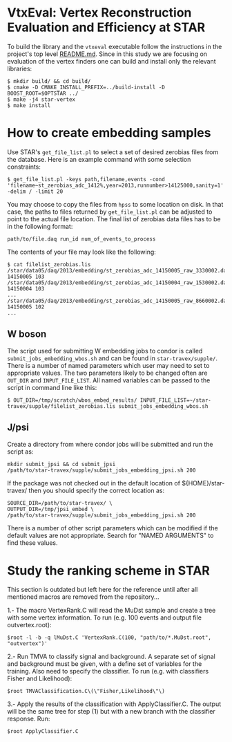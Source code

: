 VtxEval: Vertex Reconstruction Evaluation and Efficiency at STAR
================================================================

To build the library and the `vtxeval` executable follow the instructions in the
project's top level [README.md](../README.md). Since in this study we are
focusing on evaluation of the vertex finders one can build and install only the
relevant libraries:

    $ mkdir build/ && cd build/
    $ cmake -D CMAKE_INSTALL_PREFIX=../build-install -D BOOST_ROOT=$OPTSTAR ../
    $ make -j4 star-vertex
    $ make install


How to create embedding samples
===============================

Use STAR's `get_file_list.pl` to select a set of desired zerobias files from the
database. Here is an example command with some selection constraints:

    $ get_file_list.pl -keys path,filename,events -cond 'filename~st_zerobias_adc_1412%,year=2013,runnumber>14125000,sanity=1' -delim / -limit 20

You may choose to copy the files from `hpss` to some location on disk. In that
case, the paths to files returned by `get_file_list.pl` can be adjusted to point
to the actual file location. The final list of zerobias data files has to be in
the following format:

    path/to/file.daq run_id num_of_events_to_process

The contents of your file may look like the following:

    $ cat filelist_zerobias.lis
    /star/data05/daq/2013/embedding/st_zerobias_adc_14150005_raw_3330002.daq 14150005 103
    /star/data05/daq/2013/embedding/st_zerobias_adc_14150004_raw_1530002.daq 14150004 103
    ...
    /star/data05/daq/2013/embedding/st_zerobias_adc_14150005_raw_8660002.daq 14150005 102
    ...


W boson
-------

The script used for submitting W embedding jobs to condor is called
`submit_jobs_embedding_wbos.sh` and can be found in `star-travex/supple/`. There
is a number of named parameters which user may need to set to appropriate
values. The two parameters likely to be changed often are `OUT_DIR` and
`INPUT_FILE_LIST`. All named variables can be passed to the script in command
line like this:

    $ OUT_DIR=/tmp/scratch/wbos_embed_results/ INPUT_FILE_LIST=~/star-travex/supple/filelist_zerobias.lis submit_jobs_embedding_wbos.sh


J/psi
-----

Create a directory from where condor jobs will be submitted and run the script
as:

    mkdir submit_jpsi && cd submit_jpsi
    /path/to/star-travex/supple/submit_jobs_embedding_jpsi.sh 200

If the package was not checked out in the default location of
${HOME}/star-travex/ then you should specify the correct location as:

    SOURCE_DIR=/path/to/star-travex/ \
    OUTPUT_DIR=/tmp/jpsi_embed \
    /path/to/star-travex/supple/submit_jobs_embedding_jpsi.sh 200

There is a number of other script parameters which can be modified if the
default values are not appropriate. Search for "NAMED ARGUMENTS" to find these
values.


Study the ranking scheme in STAR
================================

This section is outdated but left here for the reference until after all
mentioned macros are removed from the repository...

1.- The macro VertexRank.C will read the MuDst sample and create a tree with some vertex information. To run (e.g. 100 events and output file outvertex.root):

    $root -l -b -q lMuDst.C 'VertexRank.C(100, "path/to/*.MuDst.root", "outvertex")'

2.- Run TMVA to classify signal and background. A separate set of signal and background must be given, with a define set of variables for the training. Also need to specify the classifier. To run (e.g. with classifiers Fisher and Likelihood):

    $root TMVAClassification.C\(\"Fisher,Likelihood\"\)

3.- Apply the results of the classification with ApplyClassifier.C. The output will be the same tree for step (1) but with a new branch with the classifier response. Run:

    $root ApplyClassifier.C
